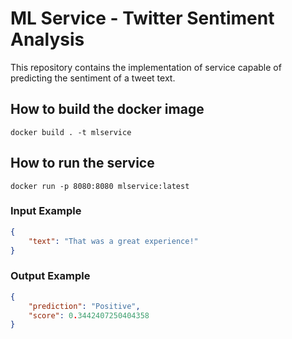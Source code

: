 # ML Service - Twitter Sentiment Analysis

This repository contains the implementation of service capable of predicting the sentiment of a tweet text.

## How to build the docker image
```shell
docker build . -t mlservice
```

## How to run the service
```shell
docker run -p 8080:8080 mlservice:latest
```

### Input Example
```json
{
    "text": "That was a great experience!"
}
```

### Output Example
```json
{
    "prediction": "Positive",
    "score": 0.3442407250404358
}
```
